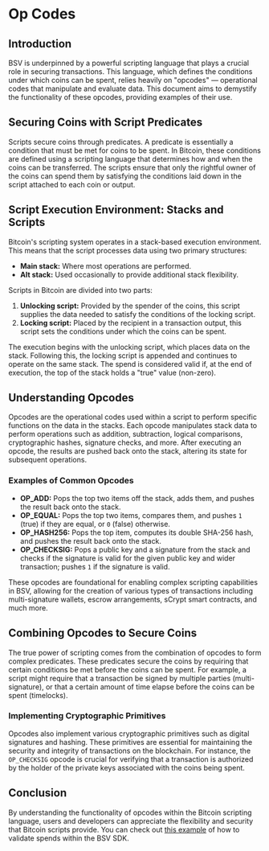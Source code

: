 # Op Codes

## Introduction

BSV is underpinned by a powerful scripting language that plays a crucial role in securing transactions. This language, which defines the conditions under which coins can be spent, relies heavily on "opcodes" — operational codes that manipulate and evaluate data. This document aims to demystify the functionality of these opcodes, providing examples of their use.

## Securing Coins with Script Predicates

Scripts secure coins through predicates. A predicate is essentially a condition that must be met for coins to be spent. In Bitcoin, these conditions are defined using a scripting language that determines how and when the coins can be transferred. The scripts ensure that only the rightful owner of the coins can spend them by satisfying the conditions laid down in the script attached to each coin or output.

## Script Execution Environment: Stacks and Scripts

Bitcoin's scripting system operates in a stack-based execution environment. This means that the script processes data using two primary structures:

* **Main stack:** Where most operations are performed.
* **Alt stack:** Used occasionally to provide additional stack flexibility.

Scripts in Bitcoin are divided into two parts:

1. **Unlocking script:** Provided by the spender of the coins, this script supplies the data needed to satisfy the conditions of the locking script.
2. **Locking script:** Placed by the recipient in a transaction output, this script sets the conditions under which the coins can be spent.

The execution begins with the unlocking script, which places data on the stack. Following this, the locking script is appended and continues to operate on the same stack. The spend is considered valid if, at the end of execution, the top of the stack holds a "true" value (non-zero).

## Understanding Opcodes

Opcodes are the operational codes used within a script to perform specific functions on the data in the stacks. Each opcode manipulates stack data to perform operations such as addition, subtraction, logical comparisons, cryptographic hashes, signature checks, and more. After executing an opcode, the results are pushed back onto the stack, altering its state for subsequent operations.

### Examples of Common Opcodes

* **OP\_ADD:** Pops the top two items off the stack, adds them, and pushes the result back onto the stack.
* **OP\_EQUAL:** Pops the top two items, compares them, and pushes `1` (true) if they are equal, or `0` (false) otherwise.
* **OP\_HASH256:** Pops the top item, computes its double SHA-256 hash, and pushes the result back onto the stack.
* **OP\_CHECKSIG:** Pops a public key and a signature from the stack and checks if the signature is valid for the given public key and wider transaction; pushes `1` if the signature is valid.

These opcodes are foundational for enabling complex scripting capabilities in BSV, allowing for the creation of various types of transactions including multi-signature wallets, escrow arrangements, sCrypt smart contracts, and much more.

## Combining Opcodes to Secure Coins

The true power of scripting comes from the combination of opcodes to form complex predicates. These predicates secure the coins by requiring that certain conditions be met before the coins can be spent. For example, a script might require that a transaction be signed by multiple parties (multi-signature), or that a certain amount of time elapse before the coins can be spent (timelocks).

### Implementing Cryptographic Primitives

Opcodes also implement various cryptographic primitives such as digital signatures and hashing. These primitives are essential for maintaining the security and integrity of transactions on the blockchain. For instance, the `OP_CHECKSIG` opcode is crucial for verifying that a transaction is authorized by the holder of the private keys associated with the coins being spent.

## Conclusion

By understanding the functionality of opcodes within the Bitcoin scripting language, users and developers can appreciate the flexibility and security that Bitcoin scripts provide. You can check out [this example](../ts/examples/EXAMPLE\_VERIFYING\_SPENDS.md) of how to validate spends within the BSV SDK.
